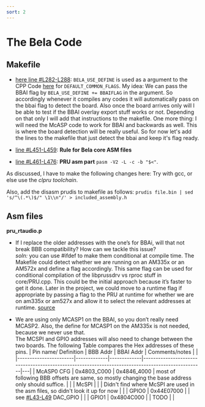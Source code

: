 ```yaml
---
sort: 2
---
```


# The Bela Code
## Makefile
* [here line #L282-L288](https://github.com/giuliomoro/Bela-private-dhruva/blob/multi-codec/Makefile#L282-L288): ``BELA_USE_DEFINE`` is used as a argument to the CPP Code [here](https://github.com/giuliomoro/Bela-private-dhruva/blob/multi-codec/Makefile#L290) for ``DEFAULT_COMMON_FLAGS``.
My idea: We can pass the BBAI flag by `BELA_USE_DEFINE += BBAIFLAG` in the argument. So accordingly whenever it compiles any codes it will automatically pass on the bbai flag to detect the board. Also once the board arrives only will I be able to test if the BBAI overlay export stuff works or not. Depending on that only I will add that instructions to the makefile.
One more thing: I will need the McASP code to work for BBAI and backwards as well. This is where the board detection will be really useful.
So for now let's add the lines to the makefile that just detect the bbai and keep it's flag ready. 

* [line #L451-L459](https://github.com/giuliomoro/Bela-private-dhruva/blob/bbai-makefile/Makefile#L451-L459): **Rule for Bela core ASM files** 
* [line #L461-L476](https://github.com/giuliomoro/Bela-private-dhruva/blob/bbai-makefile/Makefile#L461-L476): **PRU asm part** ``pasm -V2 -L -c -b "$<"``. 

As discussed, I have to make the following changes here: 
Try with gcc, or else use the _clpru toolchain_.  

Also, add the disasm prudis to makefile as follows: ``prudis file.bin | sed 's/^\(.*\)$/" \1\\n"/' > included_assembly.h``

## Asm files

**pru_rtaudio.p** 
- If I replace the older addresses with the one’s for BBAi, will that not break BBB compatibility? How can we tackle this issue? <br>
_soln:_ you can use #ifdef to make them conditional at compile time. The Makefile could detect whether we are running on an AM335x or an AM572x and define a flag accordingly. This same flag can be used for conditional compilation of the libprussdrv vs rproc stuff in core/PRU.cpp. This could be the initial approach because it’s faster to get it done. Later in the project, we could move to a runtime flag if appropriate by passing a flag to the PRU at runtime for whether we are on am335x or am527x
and allow it to select the relevant addresses at runtime. [source](https://forum.beagleboard.org/t/bela-support-for-bbai-later-ti-chips/29257/6)

- We are using only MCASP1 on the BBAI, so you don’t really need MCASP2. Also, the define for MCASP1 on the AM335x is not needed, because we never use that. <br>
The MCSPI and GPIO addresses will also need to change between the two boards. 
The following Table compares the Hex addresses of these pins. 
| Pin name/  Definition | BBB Addr    | BBAI Addr   | Comments/notes                                                                                   |   |
|-----------------------|-------------|-------------|--------------------------------------------------------------------------------------------------|---|
| McASP0 CFG            | 0x4803_C000 | 0x4846_4000 | most of following BBB offsets are same, so mostly changing the base address only should suffice. |   |
| McSPI                 |             |             | Didn't find where McSPI are used in the asm files, so didn't look it up for now                  |   |
| GPIO0                 | 0x44E07000  |             | see [#L43-L49](https://github.com/giuliomoro/Bela-private-dhruva/blob/bbai-mcasp/pru/pru_rtaudio.p#L43-L49) DAC_GPIO                                                                                             |   |
| GPIO1                 | 0x4804C000  |             | TODO                                                                                             |   |

